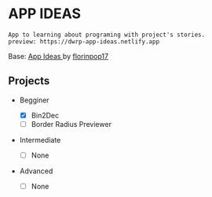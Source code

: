 # APP IDEAS

    App to learning about programing with project's stories.
    preview: https://dwrp-app-ideas.netlify.app

Base: <a href="https://github.com/florinpop17/app-ideas"> App Ideas </a> by <a href="https://github.com/florinpop17"> florinpop17 </a>


## Projects

- Begginer

    - [X] Bin2Dec
    - [ ] Border Radius Previewer

- Intermediate

    - [ ] None

- Advanced

    - [ ] None